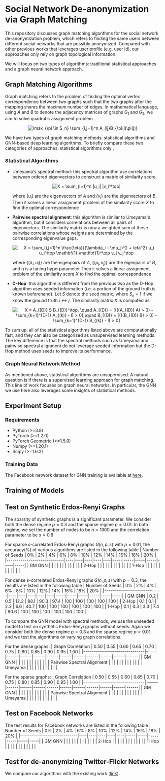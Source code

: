 # Social Network De-anonymization via Graph Matching
This repository discusses graph matching algorithms for the social network de-anonymization problem, which refers to finding the same users between different social networks that are possibly anonymized. Compared with other previous works that leverages user profile (e.g. user id), our approaches only rely on graph topological information. 

We will focus on two types of algorithms: traditional statistical approaches and a graph neural network approach.

## Graph Matching Algorithms
Graph matching refers to the problem of finding the optimal vertex correspondence between two graphs such that the two graphs after the mapping shares the maximum number of edges. In mathematical language, using $A$ and $B$ to denote the adjacency matrices of graphs $G_1$ and $G_2$, we aim to solve quadratic assignment problem

<p align="center">
  <img src="https://latex.codecogs.com/png.latex?\max_{\pi%20\in%20S_n}%20\sum_{i,j=1}^n%20A_{ij}B_{\pi(i)\pi(j)}" alt="\max_{\pi \in S_n} \sum_{i,j=1}^n A_{ij}B_{\pi(i)\pi(j)}">
</p>

We have two types of graph matching methods: statistical algorithms and GNN-based deep learning algorithms. To briefly compare these two categories of approaches, statistical algorithms only ,

### Statistical Algorithms
* Umeyama's spectral method: this spectral algorithm use correlations between ordered eigenvectors to construct a matrix of similarity score.
  
  <p align="center">
  <img src="https://latex.codecogs.com/png.latex?X%20=%20%5Csum_%7Bi%3D1%7D%5En%20%7Cu_i%7C%20%7Cv_i%5E%5Ctop%7C" alt="X = \sum_{i=1}^n |u_i| |v_i^\top|">
  </p>
  
  where $\{u_i\}$ are the eigenvectors of $A$ and $\{v_i\}$ are the eigenvectors of $B$. Then it solves a linear assignment problem of the similarity score $X$ to find the optimal correspondence
  
* **Pairwise spectral alignment**: this algorithm is similar to Umeyama's algorithm, but it considers correlations between all pairs of eigenvectors. The similarity matrix is now a weighted sum of these pairwise correlations whose weights are determined by the corresponding eigenvalue gaps.

  <p align="center">
  <img src="https://latex.codecogs.com/png.latex?X%20%3D%20%5Csum_%7Bi%2Cj%3D1%7D%5En%20%5Cfrac%7B%5Ceta%7D%7B(%5Clambda_i%20-%20%5Cmu_j)%5E2%20%2B%20%5Ceta%5E2%7D%20u_i%20u_i%5E%5Ctop%20%5Cmathbf%7B1%7D%20%5Cmathbf%7B1%7D%5E%5Ctop%20v_j%20v_j%5E%5Ctop" alt="X = \sum_{i,j=1}^n \frac{\eta}{(\lambda_i - \mu_j)^2 + \eta^2} u_i u_i^\top \mathbf{1} \mathbf{1}^\top v_j v_j^\top">
  </p>
  
  where $\{(\lambda_i, u_i)\}$ are the eigenpairs of $A$, $\{(\mu_j, v_j)\}$ are the eigenpairs of $B$, and $\eta$ is a tuning hyperparameter.Then it solves a linear assignment problem of the similarity score $X$ to find the optimal correspondence
  
* **D-Hop**: this algorithm is different from the previous two as the D-Hop algorithm uses seeded information (i.e. a portion of the ground truth is known beforehand). Let $S$ denote the seed matrix, where $S_{ij}=1$ if we know the ground truth $i \leftrightarrow j$. The similarity matrix $X$ is computed as

  <p align="center">
  <img src="https://latex.codecogs.com/png.latex?X%20%3D%20A_%7B(D)%7D%20S%20B_%7B(D)%7D%5E%5Ctop%2C%20%5Cquad%20A_%7B(D)%7D%20%3D%20%5B(((A_%7B(D)%7D%20A)%20%3E%200)%20-%20%5Csum_%7Bk%3D1%7D%5E%7BD-1%7D%20A_%7B(k)%7D%20-%20I)%20%3E%200%5D%2C%5Cquad%20B_%7B(D)%7D%20%3D%20%5B(((B_%7B(D)%7D%20B)%20%3E%200)%20-%20%5Csum_%7Bk%3D1%7D%5E%7BD-1%7D%20B_%7B(k)%7D%20-%20I)%20%3E%200%5D" alt="X = A_{(D)} S B_{(D)}^\top, \quad A_{(D)} = [(((A_{(D)} A) > 0) - \sum_{k=1}^{D-1} A_{(k)} - I) > 0],\quad B_{(D)} = [(((B_{(D)} B) > 0) - \sum_{k=1}^{D-1} B_{(k)} - I) > 0]">
  </p>
  
To sum up, all of the statistical algorithms listed above are computationally fast, and they can also be categorized as unsupervised learning methods. The key difference is that the spectral methods such as Umeyama and pairwise spectral alignment do not leverage seeded information but the D-Hop method uses seeds to improve its performance.

### Graph Neural Network Method
As mentioned above, statistical algorithms are unsupervised. A natural question is if there is a supervised learning approach for graph matching. This line of work focuses on graph neural networks. In particular, the GNN we use here also leverages some insights of statistical methods.

## Experiment Setup
### Requirements
* Python (>=3.8)
* PyTorch (>=1.2.0)
* PyTorch Geometric (>=1.5.0)
* Numpy (>=1.20.1)
* Scipy (>=1.6.2)

### Training Data
The Facebook network dataset for GNN training is available at [here](https://archive.org/download/oxford-2005-facebook-matrix/facebook100.zip).


## Training of Models


## Test on Synthetic Erdos-Renyi Graphs
The sparsity of synthetic graphs is a significant parameter. We consider both the dense regime $p=0.3$ and the sparse regime $p=0.01$. In both regime, we set the number of nodes to be $n=1000$ and the correlation parameter to be $s=0.8$

For sparse $s$-correlated Erdos-Renyi graphs $G(n,p,s)$ with $p=0.01$, the accuracy(%) of various algorithms are listed in the following table
| Number of Seeds             | 0% | 2% | 4% | 6% | 8% | 10% | 12% | 14% | 16% | 18% | 20% |
|-----------------------------|----|----|----|----|----|-----|-----|-----|-----|-----|-----|
| GM GNN                      |    |    |    |    |    |     |     |     |     |     |     |
| 2-Hop                       |    |    |    |    |    |     |     |     |     |     |     |
| 1-Hop                       |    |    |    |    |    |     |     |     |     |     |     |


For dense $s$-correlated Erdos-Renyi graphs $G(n,p,s)$ with $p=0.3$, the results are listed in the following table
| Number of Seeds             | 0% | 2% | 4% | 6% | 8% | 10% | 12% | 14% | 16% | 18% | 20% |
|-----------------------------|----|----|----|----|----|-----|-----|-----|-----|-----|-----|
| GM GNN                      |  0.2  |  0.5  |  12.2  |  88.1  |  90.3  |  97.4   |  100   |  100   |  100   |   100  |  100   |
| 2-Hop                       |  0.1  |  0.1  |  2.2   |  6.6   |  40.7  |  100    |  100   |  100   |  100   |  100   |   100  |
| 1-Hop                       |  0.1  |  0.3  |  3.3   |  7.4   |  90.6  |  100    |  100   |  100   |  100   |   100  |  100   |

To compare the GNN model with spectral methods, we use the unseeded model to test on synthetic Erdos-Renyi graphs without seeds. Again we consider both the dense regime $p=0.3$ and the sparse regime $p=0.01$, and we test the algorithms on varying graph correlations.

For the dense graphs:
| Graph Correlation             | 0.50 | 0.55 | 0.60 | 0.65 | 0.70 | 0.75 | 0.80 | 0.85 | 0.90 | 0.95 | 1.00 |
|-------------------------------|------|------|------|------|------|------|------|------|------|------|------|
| GM GNN                        |      |      |      |      |      |      |      |      |      |      |      |
| Pairwise Spectral Alignment   |      |      |      |      |      |      |      |      |      |      |      |
| Umeyama                       |      |      |      |      |      |      |      |      |      |      |      |

For the sparse graphs:
| Graph Correlation             | 0.50 | 0.55 | 0.60 | 0.65 | 0.70 | 0.75 | 0.80 | 0.85 | 0.90 | 0.95 | 1.00 |
|-------------------------------|------|------|------|------|------|------|------|------|------|------|------|
| GM GNN                        |      |      |      |      |      |      |      |      |      |      |      |
| Pairwise Spectral Alignment   |      |      |      |      |      |      |      |      |      |      |      |
| Umeyama                       |      |      |      |      |      |      |      |      |      |      |      |


## Test on Facebook Networks
The test results for Facebook networks are listed in the following table
| Number of Seeds             | 0% | 2% | 4% | 6% | 8% | 10% | 12% | 14% | 16% | 18% | 20% |
|-----------------------------|----|----|----|----|----|-----|-----|-----|-----|-----|-----|
| GM GNN                      |    |    |    |    |    |     |     |     |     |     |     |
| 2-Hop                       |    |    |    |    |    |     |     |     |     |     |     |
| 1-Hop                       |    |    |    |    |    |     |     |     |     |     |     |



## Test for de-anonymizing Twitter-Flickr Networks
We compare our algorithms with the existing work ([link](https://snap.stanford.edu/class/cs224w-2012/projects/cs224w-053-final.pdf)).
